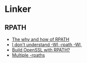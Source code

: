 # Linker

## RPATH
* [The why and how of RPATH](https://flameeyes.blog/2010/06/20/the-why-and-how-of-rpath/)
* [I don't understand -Wl,-rpath -Wl,](https://stackoverflow.com/questions/6562403/i-dont-understand-wl-rpath-wl)
* [Build OpenSSL with RPATH?](https://stackoverflow.com/questions/29858870/build-openssl-with-rpath)
* [Multiple -rpaths](https://lists.gnu.org/archive/html/libtool/2008-11/msg00007.html)
